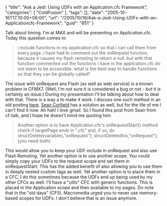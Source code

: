 {
	"title": "Ask a Jedi: Using UDFs with an Application.cfc Framework",
	"categories": [
		"ColdFusion"
	],
	"tags": [],
	"date": "2005-10-16T17:10:00+06:00",
	"url": "/2005/10/16/Ask-a-Jedi-Using-UDFs-with-an-Applicationcfc-Framework",
	"guid": "851"
}

Talk about timing. I'm at MAX and will be presenting on Application.cfc. Today this question comes in:

<blockquote>
i include functions in my application.cfc so that i can call them from every page. i have had to comment out the  onRequest function, because it causes my flash remoting to return a null. but with that function commented out the functions i have in the application.cfc do not seem to be accessible. what is the best way to handle functions so that they can be globally called?
</blockquote>

The issue with onRequest ans Flash (as well as web service) is a known problem in CFMX7. (Well, I'm not sure it is considered a bug or not - but it is certainly an issue.) During my presentation I'll be talking about how to deal with that. There is a way a to make it work. I discuss one such method in an old posting <a href="http://ray.camdenfamily.com/index.cfm?mode=entry&entry=ED9D4058-E661-02E9-E70A41706CD89724">here</a>. <a href="http://www.corfield.org/blog">Sean Corfield</a> has a solution as well, but for the life of me I can't find it now. Ah hah! I love gmail. So I found this post from Sean from cf-talk, and I hope he doesn't mind me quoting him:

<blockquote>
Another option is to have Application.cfc's onRequestStart() method
check if targetPage ends in ".cfc" and, if so, do
structDelete(variables,"onRequest"); structDelete(this,"onRequest");
(you need both).
</blockquote>

This would allow you to keep your UDF include in onRequest and also use Flash Remoting. Yet another option is to use another scope. You could simply copy your UDFs to the request scope and set them in onRequestStart. This has the added benefit of also allowing you to use them in deeply nested custom tags as well. Yet another option is to place them in a CFC. I do this sometimes because the UDFs end up being used by my other CFCs as well. I'll have a "utils" CFC with generic functions. This is placed in the Application scope and then available to my pages. Do note that in the "old days" (CF5), Macromedia urged you to never use memory-based scopes for UDFs. I don't believe that is an issue anymore.